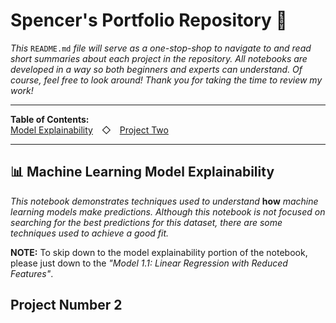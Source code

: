 # Spencer's Portfolio Repository 🤩
*This* `README.md` *file will serve as a one-stop-shop to navigate to and read short summaries about each project in the repository. All notebooks are developed in a way so both beginners and experts can understand. Of course, feel free to look around! Thank you for taking the time to review my work!*

_____________________________________________________________________________________________________________________________________
**Table of Contents:**<br>
[Model Explainability](https://github.com/spencer-shaw2/portfolio/blob/readme_edit/README.md#-machine-learning-model-explainability)&emsp;◇&emsp;[Project Two](https://github.com/spencer-shaw2/portfolio/blob/readme_edit/README.md#project-number-2)
_____________________________________________________________________________________________________________________________________

## 📊 Machine Learning Model Explainability
*This notebook demonstrates techniques used to understand* **how** *machine learning models make predictions. Although this notebook is not focused on searching for the best predictions for this dataset, there are some techniques used to achieve a good fit.*

**NOTE:** To skip down to the model explainability portion of the notebook, please just down to the *"Model 1.1: Linear Regression with Reduced Features"*.

## Project Number 2
